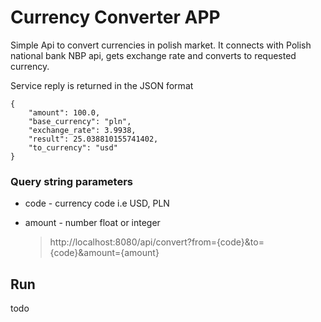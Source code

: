 # Currency Converter APP

Simple Api to convert currencies in polish market. It connects with Polish national bank NBP api,
gets exchange rate and converts to requested currency.

Service reply is returned in the JSON format

```
{
    "amount": 100.0,
    "base_currency": "pln",
    "exchange_rate": 3.9938,
    "result": 25.038810155741402,
    "to_currency": "usd"
}
```

### Query string parameters
* code - currency code i.e USD, PLN
* amount - number float or integer

    > http://localhost:8080/api/convert?from={code}&to={code}&amount={amount}

## Run
todo


